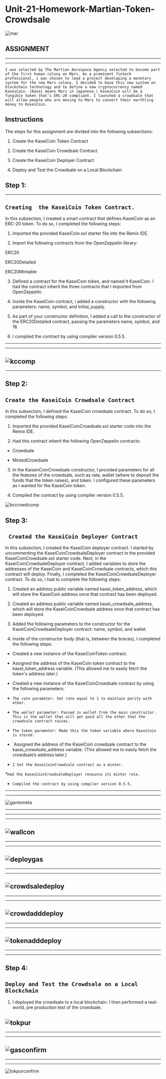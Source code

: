 # Unit-21-Homework-Martian-Token-Crowdsale
![mar](application-image.png)
## ASSIGNMENT 
---
---

`I was selected by The Martian Aerospace Agency selected to become part of the first human colony on Mars. As a prominent fintech professional, i was chosen to lead a project developing a monetary system for the new Mars colony. I decided to base this new system on blockchain technology and to define a new cryptocurrency named KaseiCoin. (Kasei means Mars in Japanese.)
KaseiCoin will be a fungible token that’s ERC-20 compliant. I launched a crowdsale that will allow people who are moving to Mars to convert their earthling money to KaseiCoin.`


## Instructions
The steps for this assignment are divided into the following subsections:


1) Create the KaseiCoin Token Contract


2) Create the KaseiCoin Crowdsale Contract


3) Create the KaseiCoin Deployer Contract


4) Deploy and Test the Crowdsale on a Local Blockchain



## Step 1:
---

`Creating  the KaseiCoin Token Contract.`
---

In this subsection, I created a smart contract that defines KaseiCoin as an ERC-20 token. To do so,  I completed the following steps:


1) Imported the provided KaseiCoin.sol starter file into the Remix IDE.


2) Import the following contracts from the OpenZeppelin library:


ERC20


ERC20Detailed


ERC20Mintable




3) Defined a contract for the KaseiCoin token, and named it KaseiCoin. I had the contract inherit the three contracts that I imported from OpenZeppelin.


4) Inside the KaseiCoin contract, i added a constructor with the following parameters: name, symbol, and initial_supply.


5) As part of your constructor definition, I added a call to the constructor of the ERC20Detailed contract, passing the parameters name, symbol, and 18. 


6) I compiled the contract by using compiler version 0.5.5.
---
---



![kccomp](kaseicoin_comp2.png)
---
---




## Step 2: 
`Create the KaseiCoin Crowdsale Contract`
---

 In this subsection, I defined the KaseiCoin crowdsale contract. To do so, I completed the following steps:


1) Imported the provided KaseiCoinCrowdsale.sol starter code into the Remix IDE.


2) Had this contract inherit the following OpenZeppelin contracts:


* Crowdsale


* MintedCrowdsale




3) In the KaisenCoinCrowdsale constructor, I provided parameters for all the features of the crowdsale, such as rate, wallet (where to deposit the funds that the token raises), and token. I configured these parameters as I wanted for the KaseiCoin token.


4) Compiled the contract by using compiler version 0.5.5.





![kccrowdcomp](crowdsalecomp2.png)




## Step 3:
` Created the KaseiCoin Deployer Contract`
---
In this subsection, I created the KaseiCoin deployer contract. I started by uncommenting the KaseiCoinCrowdsaleDeployer contract in the provided KaseiCoinCrowdsale.sol starter code.
Next, in the KaseiCoinCrowdsaleDeployer contract, I added variables to store the addresses of the KaseiCoin and KaseiCoinCrowdsale contracts, which this contract will deploy. Finally, I completed the KaseiCoinCrowdsaleDeployer contract. To do so, i had to complete the following steps:


1) Created an address public variable named kasei_token_address, which will store the KaseiCoin address once that contract has been deployed.


2) Created an address public variable named kasei_crowdsale_address, which will store the KaseiCoinCrowdsale address once that contract has been deployed.


3) Added the following parameters to the constructor for the KaseiCoinCrowdsaleDeployer contract: name, symbol, and wallet.


4) Inside of the constructor body (that is, between the braces), I completed the following steps:


* Created a new instance of the KaseiCoinToken contract.


* Assigned the address of the KaseiCoin token contract to the kasei_token_address variable. (This allowed me to easily fetch the token's address later.)


* Created a new instance of the KaseiCoinCrowdsale contract by using the following parameters:


* `The rate parameter: Set rate equal to 1 to maintain parity with ether.`


* `The wallet parameter: Passed in wallet from the main constructor. This is the wallet that will get paid all the ether that the crowdsale contract raises.`


* `The token parameter: Made this the token variable where KaseiCoin is stored.`




* `Assigned the address of the KaseiCoin crowdsale contract to the kasei_crowdsale_address variable. (This allowed me to easily fetch the crowdsale’s address later.)


* `I Set the KaseiCoinCrowdsale contract as a minter.`


*`Had the KaseiCoinCrowdsaleDeployer renounce its minter role.`




* `Compiled the contract by using compiler version 0.5.5.`
---
---


![gantometa](meta_to_ganache2.png)


---
---
---
![wallcon](connect_rem_to_meta.png)
---
---
---
![deploygas](kaseocoin_crowd_deployer.png)
---
---
---

![crowdsaledeploy](addreses_crowdsale_deploy.png)
---
---
---
![crowdadddeploy](Crowdsale_address_deploy.png)
---
---
---
![tokenadddeploy](addreses_token_deploy.png)
---
---
---




## Step 4: 
`Deploy and Test the Crowdsale on a Local Blockchain`
---

1) I deployed the crowdsale to a local blockchain. I then performed a real-world, pre production test of the crowdsale. 

![tokpur](token_purchase.png)
---
---
---
![gasconfirm](gas_confirm_tok_purchase.png)
---
---
---
![tokpurconfirm](confir_of_tok_purch.png)































